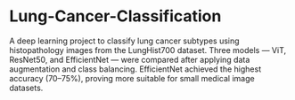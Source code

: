 # Lung-Cancer-Classification
A deep learning project to classify lung cancer subtypes using histopathology images from the LungHist700 dataset. Three models — ViT, ResNet50, and EfficientNet — were compared after applying data augmentation and class balancing. EfficientNet achieved the highest accuracy (70–75%), proving more suitable for small medical image datasets.
